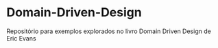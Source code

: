 # Domain-Driven-Design
Repositório para exemplos explorados no livro Domain Driven Design de Eric Evans
